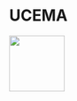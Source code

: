 # UCEMA
<img src="https://ohlanda.com.ar/wp-content/uploads/2021/10/UCEMA_Logo_Caja.jpg" width="100" height="100">
